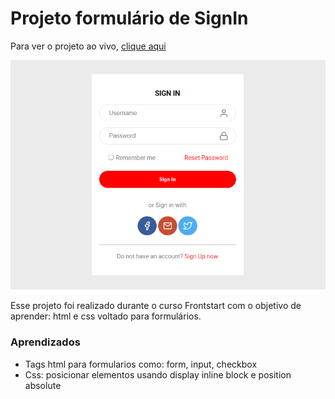 #  Projeto formulário de SignIn

Para ver o projeto ao vivo, [clique aqui](https://ynaramendes.github.io/Singinform/)

![Projeto Preview](https://github.com/YnaraMendes/Singinform/blob/master/assets/Signin.png?raw=true)

Esse projeto foi realizado durante o curso Frontstart com o objetivo de aprender: html e css voltado para formulários.

### Aprendizados
- Tags html para formularios como: form, input, checkbox
- Css: posicionar elementos usando display inline block e position absolute
